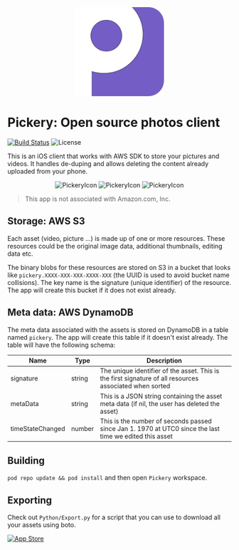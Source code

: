<p align="center">
  <img width="200px" src="Designs/icon.png" alt="PickeryIcon" />
</p>

# Pickery: Open source photos client

[![Build Status](https://travis-ci.org/Performador/Pickery.svg)](https://travis-ci.org/Performador/Pickery)
![License](http://img.shields.io/badge/license-MIT-lightgrey.svg?style=flat)

This is an iOS client that works with AWS SDK to store your pictures and videos. It handles de-duping and allows deleting the content already uploaded from your phone.

<p align="center">
  <img width="20%" src="http://www.okanarikan.com/assets/Apps/Pickery/Screen1.jpg" alt="PickeryIcon" />
  <img width="20%" src="http://www.okanarikan.com/assets/Apps/Pickery/Screen2.jpg" alt="PickeryIcon" />
  <img width="20%" src="http://www.okanarikan.com/assets/Apps/Pickery/Screen3.jpg" alt="PickeryIcon" />
</p>

> This app is not associated with Amazon.com, Inc.


## Storage: AWS S3

Each asset (video, picture ...) is made up of one or more resources. These resources could be the original image data, additional thumbnails, editing data etc.

The binary blobs for these resources are stored on S3 in a bucket that looks like `pickery.XXXX-XXX-XXX-XXXX-XXX` (the UUID is used to avoid bucket name collisions). The key name is the signature (unique identifier) of the resource. The app will create this bucket if it does not exist already.

## Meta data: AWS DynamoDB

The meta data associated with the assets is stored on DynamoDB in a table named `pickery`. The app will create this table if it doesn't exist already. The table will have the following schema:

| Name | Type | Description |
|------|------|-------------|
| signature | string | The unique identifier of the asset. This is the first signature of all resources associated when sorted |
| metaData | string | This is a JSON string containing the asset meta data (if nil, the user has deleted the asset) |
| timeStateChanged | number | This is the number of seconds passed since Jan 1. 1970 at UTC0 since the last time we edited this asset |


## Building

`pod repo update && pod install` and then open `Pickery` workspace.
  
## Exporting

Check out `Python/Export.py` for a script that you can use to download all your assets using boto.

<a href="https://itunes.apple.com/us/app/pickery/id1164219958"><img src="http://www.okanarikan.com/assets/Apps/Download_on_the_App_Store_Badge_US-UK_135x40.svg" alt="App Store"/></a>

